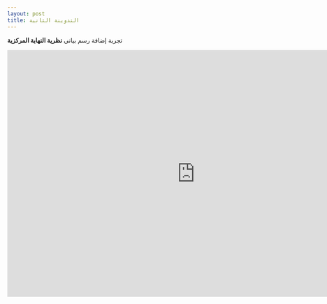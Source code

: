 ```yaml
---
layout: post
title: التدوينة الثانية
---
```


تجربة إضافة رسم بياني 
**نظرية النهاية المركزية**
<iframe src="https://h5p.org/h5p/embed/392810" width="858" height="565" frameborder="0" allowfullscreen="allowfullscreen" allow="geolocation *; microphone *; camera *; midi *; encrypted-media *"></iframe><script src="https://h5p.org/sites/all/modules/h5p/library/js/h5p-resizer.js" charset="UTF-8"></script>
